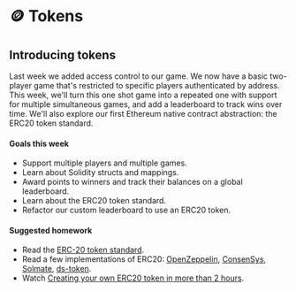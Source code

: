# 🪙 Tokens

## Introducing tokens
Last week we added access control to our game. We now have a basic two-player game that's restricted to specific players authenticated by address. This week, we'll turn this one shot game into a repeated one with support for multiple simultaneous games, and add a leaderboard to track wins over time. We'll also explore our first Ethereum native contract abstraction: the ERC20 token standard.

#### Goals this week
- Support multiple players and multiple games.
- Learn about Solidity structs and mappings.
- Award points to winners and track their balances on a global leaderboard.
- Learn about the ERC20 token standard.
- Refactor our custom leaderboard to use an ERC20 token.

#### Suggested homework
- Read the [ERC-20 token standard](https://eips.ethereum.org/EIPS/eip-20).
- Read a few implementations of ERC20: [OpenZeppelin](https://github.com/OpenZeppelin/openzeppelin-contracts/blob/master/contracts/token/ERC20/ERC20.sol), [ConsenSys](https://github.com/ConsenSys/Tokens/blob/master/contracts/eip20/EIP20.sol), [Solmate](https://github.com/Rari-Capital/solmate/blob/main/src/tokens/ERC20.sol), [ds-token](https://github.com/dapphub/ds-token/blob/master/src/token.sol).
- Watch [Creating your own ERC20 token in more than 2 hours](https://nanexcool.medium.com/creating-your-own-erc20-token-in-more-than-2-hours-f0846bc34c9c).

